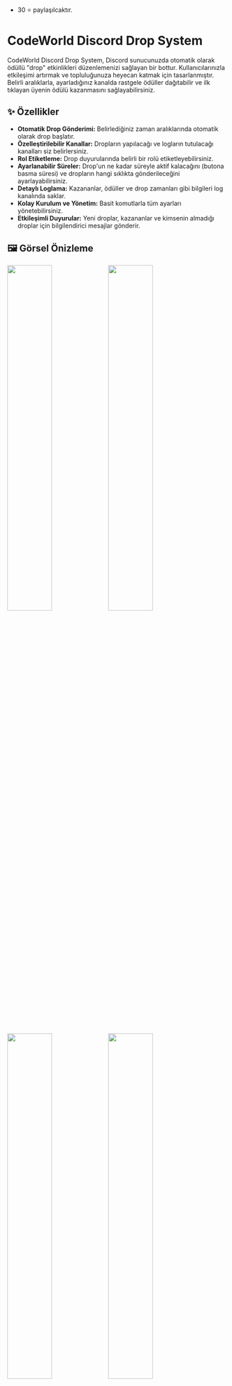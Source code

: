 * 30 ⭐ paylaşılcaktır.

# CodeWorld Discord Drop System

CodeWorld Discord Drop System, Discord sunucunuzda otomatik olarak ödüllü "drop" etkinlikleri düzenlemenizi sağlayan bir bottur. Kullanıcılarınızla etkileşimi artırmak ve topluluğunuza heyecan katmak için tasarlanmıştır. Belirli aralıklarla, ayarladığınız kanalda rastgele ödüller dağıtabilir ve ilk tıklayan üyenin ödülü kazanmasını sağlayabilirsiniz.

## ✨ Özellikler

* **Otomatik Drop Gönderimi:** Belirlediğiniz zaman aralıklarında otomatik olarak drop başlatır.
* **Özelleştirilebilir Kanallar:** Dropların yapılacağı ve logların tutulacağı kanalları siz belirlersiniz.
* **Rol Etiketleme:** Drop duyurularında belirli bir rolü etiketleyebilirsiniz.
* **Ayarlanabilir Süreler:** Drop'un ne kadar süreyle aktif kalacağını (butona basma süresi) ve dropların hangi sıklıkta gönderileceğini ayarlayabilirsiniz.
* **Detaylı Loglama:** Kazananlar, ödüller ve drop zamanları gibi bilgileri log kanalında saklar.
* **Kolay Kurulum ve Yönetim:** Basit komutlarla tüm ayarları yönetebilirsiniz.
* **Etkileşimli Duyurular:** Yeni droplar, kazananlar ve kimsenin almadığı droplar için bilgilendirici mesajlar gönderir.

## 🖼️ Görsel Önizleme
<img src="https://fv5-3.files.fm/thumb_show.php?i=98jakpjedt&view&v=1&PHPSESSID=1700a090588820e3ba7a2b570595f252b7085dbe" width="45%"></img> 
<img src="https://fv5-3.files.fm/thumb_show.php?i=rv2kchm3v7&view&v=1&PHPSESSID=1700a090588820e3ba7a2b570595f252b7085dbe" width="45%"></img> 
<img src="https://fv5-3.files.fm/thumb_show.php?i=x76uxp3gpb&view&v=1&PHPSESSID=1700a090588820e3ba7a2b570595f252b7085dbe" width="45%"></img> 
<img src="https://fv5-3.files.fm/thumb_show.php?i=g6dnjzmjfe&view&v=1&PHPSESSID=1700a090588820e3ba7a2b570595f252b7085dbe" width="45%"></img> 
<img src="https://fv5-3.files.fm/thumb_show.php?i=4gz6d4ynhz&view&v=1&PHPSESSID=1700a090588820e3ba7a2b570595f252b7085dbe" width="45%"></img> 
<img src="https://fv5-3.files.fm/thumb_show.php?i=bn8tb9j4sc&view&v=1&PHPSESSID=1700a090588820e3ba7a2b570595f252b7085dbe" width="45%"></img> 

**Örnek Görüntüler:**

* **Drop Sistemi Ayarları ve Durum Değişiklikleri:**
    * `drop1.png` (Sistem durumu aktif/deaktif edildiğinde ve ayarlar güncellendiğinde gösterilen mesajlar)
    * `drop6.png` (Drop sistemi aktif edilemediğinde eksik ayarları gösteren uyarı)
* **Drop Akışı:**
    * `drop3.png` (Yeni bir drop geldiğinde kullanıcılara gösterilen mesaj ve "Drop Aç" butonu)
    * `drop4.png` (Bir kullanıcı drop'u kazandığında gösterilen mesaj)
    * `drop5.png` (Kimse drop'u almadığında gösterilen mesaj)
* **Loglama:**
    * `drop2.png` (Bir drop kazanıldığında log kanalına düşen kayıt)

## 🚀 Kurulum Adımları


1.  **İlk Ayarları Yapılandırın:** `/drop-ayar` komutunu kullanarak aşağıdaki temel ayarları yapın. Bot, eksik ayarlar olduğunda sizi uyaracaktır (`drop6.png` görselindeki gibi).
    * **Drop Kanalı:** Dropların gönderileceği metin kanalı.
    * **Drop Log Kanalı:** Drop etkinlikleriyle ilgili logların kaydedileceği metin kanalı.
    * **Etiketlenecek Drop Rolü:** Drop duyurularında etiketlenecek rol.
    * **Destek Kanalı:** (İsteğe bağlı) Kullanıcıların ödüllerini talep edeceği kanal (`drop4.png`'de `#destek` kanalı örneği verilmiş).
    * **Drop Gönderilme Sıklığı:** Dropların ne kadar sürede bir gönderileceği (örneğin, her 2 saatte bir).
    * **Drop Buton Süresi:** Kullanıcıların drop'a tıklamak için sahip olacağı süre (örneğin, 10 saniye).

    Örnek ilk ayar komutu (`drop1.png` ve `drop6.png`'den alınan bilgilere göre):
    ```
    /drop-ayar kanal:#drop-system log:#drop-log rol:@CodeWorld Drop System destek:#ticket-kanal gönderilmesüre:DAKİKA_SAYISI butonsüresi:SANİYE_SAYISI
    ```
    * `gönderilmesüre`: Değeri dakika cinsinden girin (örn: `120` = 2 saat).
    * `butonsüresi`: Değeri saniye cinsinden girin (örn: `10` = 10 saniye).

2.  **Sistemi Aktifleştirin:** Tüm ayarlar tamamlandıktan sonra `/drop-status` komutunu kullanarak sistemi aktif hale getirin. (`drop1.png`'de sistemin AKTİF edildiği görülüyor.)

## ⚙️ Bot Komutları

Aşağıda CodeWorld Drop System botunun temel komutları listelenmiştir:

### `/drop-ayar`
Drop sisteminin temel ayarlarını yapılandırmanızı sağlar. Daha önce ayarlanmışsa günceller.

**Parametreler:**
* `kanal:<#kanal_adı>`: (Zorunlu) Dropların gönderileceği metin kanalını belirtir. (Örn: `#drop-system`)
* `log:<#kanal_adı>`: (Zorunlu) Drop loglarının gönderileceği metin kanalını belirtir. (Örn: `#drop-log`)
* `rol:<@rol_adı>`: (Zorunlu) Drop duyurusunda etiketlenecek rolü belirtir. (Örn: `@CodeWorld Drop System`)
* `destek:<#kanal_adı>`: (Zorunlu, `drop6.png`'ye göre) Kullanıcıların ödül talebi veya destek için yönlendirileceği kanal. (Örn: `#ticket-kanal`)
* `gönderilmesüre:<dakika_cinsinden_süre>`: (Zorunlu) İki drop arasında geçecek süreyi dakika olarak ayarlar. (Örn: `60` yazarsanız 1 saatte bir drop atılır.)
* `butonsüresi:<saniye_cinsinden_süre>`: (Zorunlu) Drop butonunun aktif kalma süresini saniye olarak ayarlar. (Örn: `10` yazarsanız buton 10 saniye aktif kalır.)

**Örnek Kullanım (`drop1.png`'deki gibi):**

## <img src="https://cdn.discordapp.com/emojis/1036083490292244493.png" width="15px" height="15px">》Destek Sunucusu
[![DiscordBanner](https://invidget.switchblade.xyz/X62tP3fGax)](https://discord.gg/X62tP3fGax)

